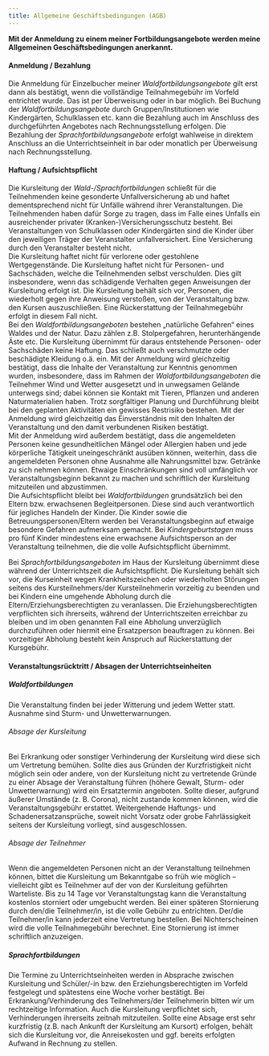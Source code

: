 ```yaml
---
title: Allgemeine Geschäftsbedingungen (AGB)
---
```

**Mit der Anmeldung zu einem meiner Fortbildungsangebote werden meine Allgemeinen Geschäftsbedingungen anerkannt.**


#### Anmeldung / Bezahlung
Die Anmeldung für Einzelbucher meiner *Waldfortbildungsangebote* gilt erst dann als bestätigt, wenn die vollständige Teilnahmegebühr im Vorfeld entrichtet wurde. Das ist per Überweisung oder in bar möglich. Bei Buchung der *Waldfortbildungsangebote* durch Gruppen/Institutionen wie Kindergärten, Schulklassen etc. kann die Bezahlung auch im Anschluss des durchgeführten Angebotes nach Rechnungsstellung erfolgen.
Die Bezahlung der *Sprachfortbildungsangebote* erfolgt wahlweise in direktem Anschluss an die Unterrichtseinheit in bar oder monatlich per Überweisung nach Rechnungsstellung. 

#### Haftung / Aufsichtspflicht
Die Kursleitung der *Wald-/Sprachfortbildungen* schließt für die Teilnehmenden keine gesonderte Unfallversicherung ab und haftet dementsprechend nicht für Unfälle während ihrer Veranstaltungen. Die Teilnehmenden haben dafür Sorge zu tragen, dass im Falle eines Unfalls ein ausreichender privater (Kranken-)Versicherungsschutz besteht.
Bei Veranstaltungen von Schulklassen oder Kindergärten sind die Kinder über den jeweiligen Träger der Veranstalter unfallversichert. Eine Versicherung durch den Veranstalter besteht nicht.\
Die Kursleitung haftet nicht für verlorene oder gestohlene Wertgegenstände.
Die Kursleitung haftet nicht für Personen- und Sachschäden, welche die Teilnehmenden selbst verschulden. Dies gilt insbesondere, wenn das schädigende Verhalten gegen Anweisungen der Kursleitung erfolgt ist. Die Kursleitung behält sich vor, Personen, die wiederholt gegen ihre Anweisung verstoßen, von der Veranstaltung bzw. den Kursen auszuschließen. Eine Rückerstattung der Teilnahmegebühr erfolgt in diesem Fall nicht.\
Bei den *Waldfortbildungsangeboten* bestehen „natürliche Gefahren“ eines Waldes und der Natur. Dazu zählen z.B. Stolpergefahren, herunterhängende Äste etc. Die Kursleitung übernimmt für daraus entstehende Personen- oder Sachschäden keine Haftung. Das schließt auch verschmutzte oder beschädigte Kleidung o.ä. ein.
Mit der Anmeldung wird gleichzeitig bestätigt, dass die Inhalte der Veranstaltung zur Kenntnis genommen wurden, insbesondere, dass im Rahmen der *Waldfortbildungsangeboten* die Teilnehmer Wind und Wetter ausgesetzt und in unwegsamen Gelände unterwegs sind; dabei können sie Kontakt mit Tieren, Pflanzen und anderen Naturmaterialien haben. Trotz sorgfältiger Planung und Durchführung bleibt bei den geplanten Aktivitäten ein gewisses Restrisiko bestehen. Mit der Anmeldung wird gleichzeitig das Einverständnis mit den Inhalten der Veranstaltung und den damit verbundenen Risiken bestätigt.\
Mit der Anmeldung wird außerdem bestätigt, dass die angemeldeten Personen keine gesundheitlichen Mängel oder Allergien haben und jede körperliche Tätigkeit uneingeschränkt ausüben können, weiterhin, dass die angemeldeten Personen ohne Ausnahme alle Nahrungsmittel bzw. Getränke zu sich nehmen können. Etwaige Einschränkungen sind voll umfänglich vor Veranstaltungsbeginn bekannt zu machen und schriftlich der Kursleitung mitzuteilen und abzustimmen.\
Die Aufsichtspflicht bleibt bei *Waldfortbildungen* grundsätzlich bei den Eltern bzw. erwachsenen Begleitpersonen. Diese sind auch verantwortlich für jegliches Handeln der Kinder. Die Kinder sowie die Betreuungspersonen/Eltern werden bei Veranstaltungsbeginn auf etwaige besondere Gefahren aufmerksam gemacht.
Bei *Kindergeburtstagen* muss pro fünf Kinder mindestens eine erwachsene Aufsichtsperson an der Veranstaltung teilnehmen, die die volle Aufsichtspflicht übernimmt. 

Bei *Sprachfortbildungsangeboten* im Haus der Kursleitung übernimmt diese während der Unterrichtszeit die Aufsichtspflicht. Die Kursleitung behält sich vor, die Kurseinheit wegen Krankheitszeichen oder wiederholten Störungen seitens des Kursteilnehmers/der Kursteilnehmerin vorzeitig zu beenden und bei Kindern eine umgehende Abholung durch die Eltern/Erziehungsberechtigten zu veranlassen. Die Erziehungsberechtigten verpflichten sich ihrerseits, während der Unterrichtszeiten erreichbar zu bleiben und im oben genannten Fall eine Abholung unverzüglich durchzuführen oder hiermit eine Ersatzperson beauftragen zu können. Bei vorzeitiger Abholung besteht kein Anspruch auf Rückerstattung der Kursgebühr.

#### Veranstaltungsrücktritt / Absagen der Unterrichtseinheiten
##### Waldfortbildungen
Die Veranstaltung finden bei jeder Witterung und jedem Wetter statt. Ausnahme sind Sturm- und Unwetterwarnungen.
###### Absage der Kursleitung
Bei Erkrankung oder sonstiger Verhinderung der Kursleitung wird diese sich um Vertretung bemühen. Sollte dies aus Gründen der Kurzfristigkeit nicht möglich sein oder andere, von der Kursleitung nicht zu vertretende Gründe zu einer Absage der Veranstaltung führen (höhere Gewalt, Sturm- oder Unwetterwarnung) wird ein Ersatztermin angeboten. Sollte dieser, aufgrund äußerer Umstände (z. B. Corona), nicht zustande kommen können, wird die Veranstaltungsgebühr erstattet.
Weitergehende Haftungs- und Schadenersatzansprüche, soweit nicht Vorsatz oder grobe Fahrlässigkeit seitens der Kursleitung vorliegt, sind ausgeschlossen.

###### Absage der Teilnehmer
Wenn die angemeldeten Personen nicht an der Veranstaltung teilnehmen können, bittet die Kursleitung um Bekanntgabe so früh wie möglich – vielleicht gibt es Teilnehmer auf der von der Kursleitung geführten Warteliste.
Bis zu 14 Tage vor Veranstaltungstag kann die Veranstaltung kostenlos storniert oder umgebucht werden.  Bei einer späteren Stornierung durch den/die Teilnehmer/in, ist die volle Gebühr zu entrichten. Der/die Teilnehmer/in kann jederzeit eine Vertretung bestellen. Bei Nichterscheinen wird die volle Teilnahmegebühr berechnet. Eine Stornierung ist immer schriftlich anzuzeigen.

##### Sprachfortbildungen
Die Termine zu Unterrichtseinheiten werden in Absprache zwischen Kursleitung und Schüler/-in bzw. den Erziehungsberechtigten im Vorfeld festgelegt und spätestens eine Woche vorher bestätigt. Bei Erkrankung/Verhinderung des Teilnehmers/der Teilnehmerin bitten wir um rechtzeitige Information. Auch die Kursleitung verpflichtet sich, Verhinderungen ihrerseits zeitnah mitzuteilen. Sollte eine Absage erst sehr kurzfristig (z.B. nach Ankunft der Kursleitung am Kursort) erfolgen, behält sich die Kursleitung vor, die Anreisekosten und ggf. bereits erfolgten Aufwand in Rechnung zu stellen.